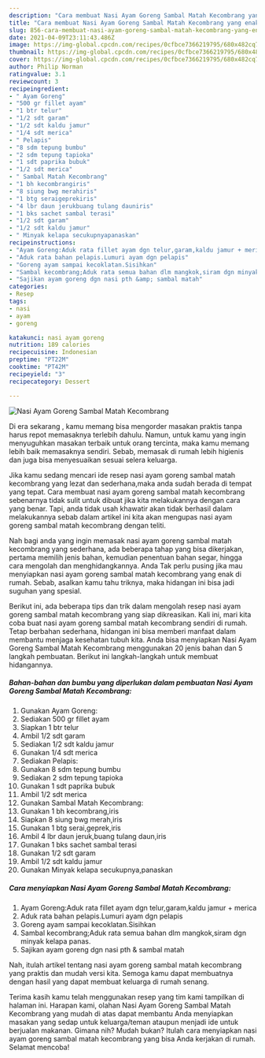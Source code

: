 ```yaml
---
description: "Cara membuat Nasi Ayam Goreng Sambal Matah Kecombrang yang enak dan Mudah Dibuat"
title: "Cara membuat Nasi Ayam Goreng Sambal Matah Kecombrang yang enak dan Mudah Dibuat"
slug: 856-cara-membuat-nasi-ayam-goreng-sambal-matah-kecombrang-yang-enak-dan-mudah-dibuat
date: 2021-04-09T23:11:43.486Z
image: https://img-global.cpcdn.com/recipes/0cfbce7366219795/680x482cq70/nasi-ayam-goreng-sambal-matah-kecombrang-foto-resep-utama.jpg
thumbnail: https://img-global.cpcdn.com/recipes/0cfbce7366219795/680x482cq70/nasi-ayam-goreng-sambal-matah-kecombrang-foto-resep-utama.jpg
cover: https://img-global.cpcdn.com/recipes/0cfbce7366219795/680x482cq70/nasi-ayam-goreng-sambal-matah-kecombrang-foto-resep-utama.jpg
author: Philip Norman
ratingvalue: 3.1
reviewcount: 3
recipeingredient:
- " Ayam Goreng"
- "500 gr fillet ayam"
- "1 btr telur"
- "1/2 sdt garam"
- "1/2 sdt kaldu jamur"
- "1/4 sdt merica"
- " Pelapis"
- "8 sdm tepung bumbu"
- "2 sdm tepung tapioka"
- "1 sdt paprika bubuk"
- "1/2 sdt merica"
- " Sambal Matah Kecombrang"
- "1 bh kecombrangiris"
- "8 siung bwg merahiris"
- "1 btg seraigeprekiris"
- "4 lbr daun jerukbuang tulang dauniris"
- "1 bks sachet sambal terasi"
- "1/2 sdt garam"
- "1/2 sdt kaldu jamur"
- " Minyak kelapa secukupnyapanaskan"
recipeinstructions:
- "Ayam Goreng:Aduk rata fillet ayam dgn telur,garam,kaldu jamur + merica"
- "Aduk rata bahan pelapis.Lumuri ayam dgn pelapis"
- "Goreng ayam sampai kecoklatan.Sisihkan"
- "Sambal kecombrang;Aduk rata semua bahan dlm mangkok,siram dgn minyak kelapa panas."
- "Sajikan ayam goreng dgn nasi pth &amp; sambal matah"
categories:
- Resep
tags:
- nasi
- ayam
- goreng

katakunci: nasi ayam goreng 
nutrition: 189 calories
recipecuisine: Indonesian
preptime: "PT22M"
cooktime: "PT42M"
recipeyield: "3"
recipecategory: Dessert

---
```



![Nasi Ayam Goreng Sambal Matah Kecombrang](https://img-global.cpcdn.com/recipes/0cfbce7366219795/680x482cq70/nasi-ayam-goreng-sambal-matah-kecombrang-foto-resep-utama.jpg)

Di era  sekarang , kamu memang bisa mengorder masakan praktis tanpa harus repot memasaknya terlebih dahulu. Namun, untuk kamu yang ingin menyuguhkan masakan terbaik untuk orang tercinta, maka kamu memang lebih baik memasaknya sendiri. Sebab, memasak di rumah lebih higienis dan juga bisa menyesuaikan sesuai selera keluarga.

Jika kamu sedang mencari ide resep nasi ayam goreng sambal matah kecombrang yang lezat dan sederhana,maka anda sudah berada di tempat yang tepat. Cara membuat nasi ayam goreng sambal matah kecombrang  sebenarnya tidak sulit untuk dibuat jika kita melakukannya dengan cara yang benar. Tapi, anda tidak usah khawatir akan tidak berhasil dalam melakukannya 
sebab dalam artikel ini kita akan mengupas nasi ayam goreng sambal matah kecombrang dengan teliti.  



Nah bagi anda yang ingin memasak nasi ayam goreng sambal matah kecombrang yang sederhana, ada beberapa tahap yang bisa dikerjakan, pertama memilih jenis bahan, kemudian penentuan bahan segar, hingga cara mengolah dan menghidangkannya. Anda Tak perlu pusing jika mau menyiapkan nasi ayam goreng sambal matah kecombrang yang enak di rumah. Sebab, asalkan kamu  tahu triknya, maka hidangan ini bisa jadi suguhan yang spesial.

Berikut ini, ada beberapa tips dan trik dalam mengolah resep nasi ayam goreng sambal matah kecombrang yang siap dikreasikan. Kali ini, mari kita coba buat nasi ayam goreng sambal matah kecombrang sendiri di rumah. Tetap berbahan sederhana, hidangan ini bisa memberi manfaat dalam membantu menjaga kesehatan tubuh kita. Anda bisa menyiapkan Nasi Ayam Goreng Sambal Matah Kecombrang menggunakan 20 jenis bahan dan 5 langkah pembuatan. Berikut ini langkah-langkah untuk membuat hidangannya.

<!--inarticleads1-->

##### Bahan-bahan dan bumbu yang diperlukan dalam pembuatan Nasi Ayam Goreng Sambal Matah Kecombrang:

1. Gunakan  Ayam Goreng:
1. Sediakan 500 gr fillet ayam
1. Siapkan 1 btr telur
1. Ambil 1/2 sdt garam
1. Sediakan 1/2 sdt kaldu jamur
1. Gunakan 1/4 sdt merica
1. Sediakan  Pelapis:
1. Gunakan 8 sdm tepung bumbu
1. Sediakan 2 sdm tepung tapioka
1. Gunakan 1 sdt paprika bubuk
1. Ambil 1/2 sdt merica
1. Gunakan  Sambal Matah Kecombrang:
1. Gunakan 1 bh kecombrang,iris
1. Siapkan 8 siung bwg merah,iris
1. Gunakan 1 btg serai,geprek,iris
1. Ambil 4 lbr daun jeruk,buang tulang daun,iris
1. Gunakan 1 bks sachet sambal terasi
1. Gunakan 1/2 sdt garam
1. Ambil 1/2 sdt kaldu jamur
1. Gunakan  Minyak kelapa secukupnya,panaskan




<!--inarticleads2-->

##### Cara menyiapkan Nasi Ayam Goreng Sambal Matah Kecombrang:

1. Ayam Goreng:Aduk rata fillet ayam dgn telur,garam,kaldu jamur + merica
1. Aduk rata bahan pelapis.Lumuri ayam dgn pelapis
1. Goreng ayam sampai kecoklatan.Sisihkan
1. Sambal kecombrang;Aduk rata semua bahan dlm mangkok,siram dgn minyak kelapa panas.
1. Sajikan ayam goreng dgn nasi pth &amp; sambal matah




Nah, itulah artikel tentang  nasi ayam goreng sambal matah kecombrang  yang praktis dan mudah versi kita. Semoga kamu dapat membuatnya dengan hasil yang dapat membuat keluarga di rumah senang. 

Terima kasih kamu telah menggunakan resep yang tim kami tampilkan di halaman ini. Harapan kami, olahan  Nasi Ayam Goreng Sambal Matah Kecombrang yang mudah di atas dapat membantu Anda menyiapkan masakan yang sedap untuk keluarga/teman ataupun menjadi ide untuk berjualan makanan. Gimana nih? Mudah bukan? Itulah cara menyiapkan nasi ayam goreng sambal matah kecombrang yang bisa Anda kerjakan di rumah. Selamat mencoba!

